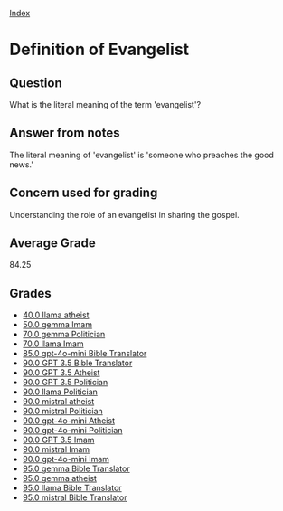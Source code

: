 
[Index](../index.md)
# Definition of Evangelist
## Question
What is the literal meaning of the term 'evangelist'?

## Answer from notes
The literal meaning of 'evangelist' is 'someone who preaches the good news.'

## Concern used for grading
Understanding the role of an evangelist in sharing the gospel.

## Average Grade
84.25

## Grades
 * [40.0 llama atheist](../answers/llama_atheist/Definition_of_Evangelist.md)
 * [50.0 gemma Imam](../answers/gemma_Imam/Definition_of_Evangelist.md)
 * [70.0 gemma Politician](../answers/gemma_Politician/Definition_of_Evangelist.md)
 * [70.0 llama Imam](../answers/llama_Imam/Definition_of_Evangelist.md)
 * [85.0 gpt-4o-mini Bible Translator](../answers/gpt-4o-mini_Bible_Translator/Definition_of_Evangelist.md)
 * [90.0 GPT 3.5 Bible Translator](../answers/GPT_3.5_Bible_Translator/Definition_of_Evangelist.md)
 * [90.0 GPT 3.5 Atheist](../answers/GPT_3.5_Atheist/Definition_of_Evangelist.md)
 * [90.0 GPT 3.5 Politician](../answers/GPT_3.5_Politician/Definition_of_Evangelist.md)
 * [90.0 llama Politician](../answers/llama_Politician/Definition_of_Evangelist.md)
 * [90.0 mistral atheist](../answers/mistral_atheist/Definition_of_Evangelist.md)
 * [90.0 mistral Politician](../answers/mistral_Politician/Definition_of_Evangelist.md)
 * [90.0 gpt-4o-mini Atheist](../answers/gpt-4o-mini_Atheist/Definition_of_Evangelist.md)
 * [90.0 gpt-4o-mini Politician](../answers/gpt-4o-mini_Politician/Definition_of_Evangelist.md)
 * [90.0 GPT 3.5 Imam](../answers/GPT_3.5_Imam/Definition_of_Evangelist.md)
 * [90.0 mistral Imam](../answers/mistral_Imam/Definition_of_Evangelist.md)
 * [90.0 gpt-4o-mini Imam](../answers/gpt-4o-mini_Imam/Definition_of_Evangelist.md)
 * [95.0 gemma Bible Translator](../answers/gemma_Bible_Translator/Definition_of_Evangelist.md)
 * [95.0 gemma atheist](../answers/gemma_atheist/Definition_of_Evangelist.md)
 * [95.0 llama Bible Translator](../answers/llama_Bible_Translator/Definition_of_Evangelist.md)
 * [95.0 mistral Bible Translator](../answers/mistral_Bible_Translator/Definition_of_Evangelist.md)
